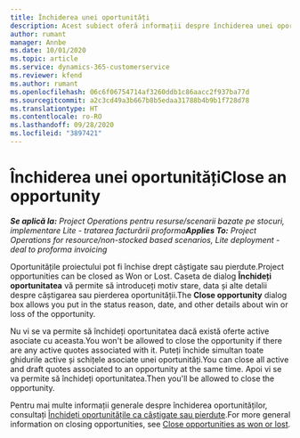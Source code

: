 ```yaml
---
title: Închiderea unei oportunități
description: Acest subiect oferă informații despre închiderea unei oportunități de proiect.
author: rumant
manager: Annbe
ms.date: 10/01/2020
ms.topic: article
ms.service: dynamics-365-customerservice
ms.reviewer: kfend
ms.author: rumant
ms.openlocfilehash: 06c6f06754714af3260ddb1c86aacc2f937ba77d
ms.sourcegitcommit: a2c3cd49a3b667b8b5edaa31788b4b9b1f728d78
ms.translationtype: HT
ms.contentlocale: ro-RO
ms.lasthandoff: 09/28/2020
ms.locfileid: "3897421"
---
```

# <a name="close-an-opportunity"></a><span data-ttu-id="f3b57-103">Închiderea unei oportunități</span><span class="sxs-lookup"><span data-stu-id="f3b57-103">Close an opportunity</span></span>

<span data-ttu-id="f3b57-104">_**Se aplică la:** Project Operations pentru resurse/scenarii bazate pe stocuri, implementare Lite - tratarea facturării proforma_</span><span class="sxs-lookup"><span data-stu-id="f3b57-104">_**Applies To:** Project Operations for resource/non-stocked based scenarios, Lite deployment - deal to proforma invoicing_</span></span>

<span data-ttu-id="f3b57-105">Oportunitățile proiectului pot fi închise drept câștigate sau pierdute.</span><span class="sxs-lookup"><span data-stu-id="f3b57-105">Project opportunities can be closed as Won or Lost.</span></span> <span data-ttu-id="f3b57-106">Caseta de dialog **Închideți oportunitatea** vă permite să introduceți motiv stare, data și alte detalii despre câștigarea sau pierderea oportunității.</span><span class="sxs-lookup"><span data-stu-id="f3b57-106">The **Close opportunity** dialog box allows you put in the status reason, date, and other details about win or loss of the opportunity.</span></span>

<span data-ttu-id="f3b57-107">Nu vi se va permite să închideți oportunitatea dacă există oferte active asociate cu aceasta.</span><span class="sxs-lookup"><span data-stu-id="f3b57-107">You won't be allowed to close the opportunity if there are any active quotes associated with it.</span></span> <span data-ttu-id="f3b57-108">Puteți închide simultan toate ghidurile active și schițele asociate unei oportunități.</span><span class="sxs-lookup"><span data-stu-id="f3b57-108">You can close all active and draft quotes associated to an opportunity at the same time.</span></span> <span data-ttu-id="f3b57-109">Apoi vi se va permite să închideți oportunitatea.</span><span class="sxs-lookup"><span data-stu-id="f3b57-109">Then you'll be allowed to close the opportunity.</span></span>

<span data-ttu-id="f3b57-110">Pentru mai multe informații generale despre închiderea oportunităților, consultați [Închideți oportunitățile ca câștigate sau pierdute](https://docs.microsoft.com/dynamics365/sales-enterprise/close-opportunity-won-lost-sales).</span><span class="sxs-lookup"><span data-stu-id="f3b57-110">For more general information on closing opportunities, see [Close opportunities as won or lost](https://docs.microsoft.com/dynamics365/sales-enterprise/close-opportunity-won-lost-sales).</span></span>
